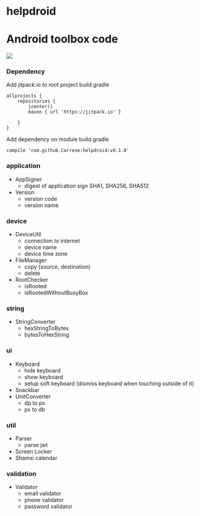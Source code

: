 # helpdroid
Android toolbox code
====
[![](https://jitpack.io/v/Carrene/helpdroid.svg)](https://jitpack.io/#Carrene/helpdroid)

### Dependency

Add jitpack.io to root project build.gradle
```android
allprojects {
    repositories {
        jcenter()
        maven { url 'https://jitpack.io' }

    }
}
```
Add dependency on module build.gradle
```android
compile 'com.github.Carrene:helpdroid:v0.1.0'
```
### application
* AppSigner
    - digest of application sign SHA1, SHA256, SHA512
* Version
    - version code
    - version name
    
### device
* DeviceUtil
    - connection to internet
    - device name
    - device time zone
* FileManager
    - copy (source, destination)
    - delete
* RootChecker
    - isRooted
    - isRootedWithoutBusyBox

### string
* StringConverter
    - hexStringToBytes
    - bytesToHexString

### ui
* Keyboard
    - hide keyboard
    - show keyboard
    - setup soft keyboard (dismiss keyboard when touching outside of it)
* Snackbar
* UnitConverter
    - dp to px
    - px to db
 
 ### util
 * Parser
    - parse jwt
 * Screen Locker
 * Shamsi calendar
 
 ### validation
 * Validator
    - email validator
    - phone validator
    - password validator
